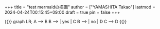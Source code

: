 +++
title = "test mermaidの描画"
author = ["YAMASHITA Takao"]
lastmod = 2024-04-24T00:15:45+09:00
draft = true
pin = false
+++

{{<mermaid>}}
graph LR;
  A --> B
  B --> | yes | C
  B --> | no  | D
  C --> D
{{</mermaid>}}
